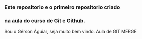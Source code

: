 ### Este repositorio e o primeiro repositorio criado

### na aula do curso de Git e Github.

Sou o Gérson Águiar, seja muito bem vindo.
Aula de GIT MERGE
